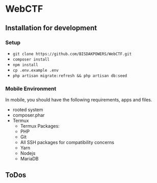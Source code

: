 # WebCTF

## Installation for development
### Setup
- `git clone https://github.com/BISDAKPOWERS/WebCTF.git`
- `composer install`
- `npm install`
- `cp .env.example .env`
- `php artisan migrate:refresh && php artisan db:seed`

### Mobile Environment
In mobile, you should have the following requirements, apps and files.
- rooted system
- composer.phar
- Termux
	* Termux Packages:
	* PHP
	* Git
	* All SSH packages for compatibility concerns
	* Yarn
	* Nodejs
	* MariaDB

## ToDos
